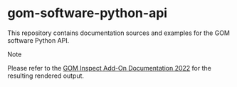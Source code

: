# gom-software-python-api

This repository contains documentation sources and examples for the GOM software Python API.

> [!NOTE]
> Please refer to the [GOM Inspect Add-On Documentation 2022](https://zeiss.github.io/gom-software-python-api/2022/) for the resulting rendered output.
